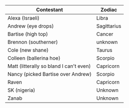 | Contestant | Zodiac |
|---|---|
| Alexa (Israeli)|Libra|
| Andrew (eye drops) | Sagittarius|
| Bartise (high top) | Cancer |
| Brennon (southerner) | unknown|
| Cole (new shane) | Taurus|
| Colleen (ballerina hoe) | Scorpio|
| Matt (litterally so bland I can't even) | Capricorn |
| Nancy (picked Bartise over Andrew) | Scorpio |
| Raven | Capricorn|
| SK (nigeria) | Unknown|
| Zanab | Unknown|